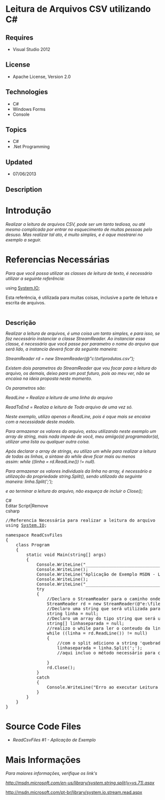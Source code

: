 # Leitura de Arquivos CSV utilizando C#
## Requires
- Visual Studio 2012
## License
- Apache License, Version 2.0
## Technologies
- C#
- Windows Forms
- Console
## Topics
- C#
- .Net Programming
## Updated
- 07/06/2013
## Description

<h1>Introdu&ccedil;&atilde;o</h1>
<p><em>Realizar a leitura de arquivos CSV, pode ser um tanto tediosa, ou at&eacute; mesmo complicada por entrar no esquecimento de muitas pessoas pelo desuso. Mas realizar tal ato, &eacute; muito simples, e &eacute; oque mostrarei no exemplo a seguir.</em></p>
<h1><span>Referencias Necess&aacute;rias</span></h1>
<p><em>Para que voc&ecirc; possa utilizar as classes de leitura de texto, &eacute; necess&aacute;rio utilizar a seguinte refer&ecirc;ncia:</em></p>
<p>using <a class="libraryLink" href="http://msdn.microsoft.com/pt-BR/library/System.IO.aspx" target="_blank" title="Auto generated link to System.IO">System.IO</a>;</p>
<p>Esta refer&ecirc;ncia, &eacute; utilizada para muitas coisas, inclusive a parte de leitura e escrita de arquivos.</p>
<p>&nbsp;</p>
<p><span style="font-size:20px; font-weight:bold">Descri&ccedil;&atilde;o</span></p>
<p><em>Realizar a leitura de arquivos, &eacute; uma coisa um tanto simples, e para isso, se faz necess&aacute;rio instanciar a classe StreamReader. Ao instanciar essa classe, &eacute; necess&aacute;rio que voc&ecirc; passe por parametro o nome do arquivo que
 ser&aacute; lido, a instancia dever&aacute; ficar da seguinte maneira:&nbsp;</em></p>
<p><em>StreamReader rd = new StreamReader(@&quot;c:\txt\produtos.csv&quot;);</em></p>
<p><em>Existem dois parametros do StreamReader que vou focar para a leitura do arquivo, os demais, deixo para um post futuro, pois ao meu ver, n&atilde;o se encaixa na ideia proposta neste momento.</em></p>
<p><em>Os parametros s&atilde;o:</em></p>
<p><em>ReadLine = Realiza a leitura de uma linha do arquivo</em></p>
<p><em>ReadToEnd = Realiza a leitura de Todo arquivo de uma vez s&oacute;.</em></p>
<p><em>Neste exemplo, utilizo apenas o ReadLine, pois &eacute; oque mais se encaixa com a necessidade deste modelo.</em></p>
<p><em>Para armazenar os valores do arquivo, estou utilizando neste exemplo um array de string, mais nada impede de voc&ecirc;, meu amiigo(a) programador(a), utilizar uma lista ou qualquer outra coisa.</em></p>
<p><em>Ap&oacute;s declarar o array de strings, eu utilizo um while para realizar a leitura de todas as linhas, a sintaxe do while deve ficar mais ou menos assim:&nbsp;while ((linha = rd.ReadLine()) != null).</em></p>
<p><em>Para armazenar os valores individuais da linha no array, &eacute; necess&aacute;rio a utiliza&ccedil;&atilde;o da propriedade string.Split(), sendo utilizado da seguinte maneira:&nbsp;linha.Split(';');</em></p>
<p><em>e ao terminar a leitura do arquivo, n&atilde;o esque&ccedil;a de incluir o Close();</em></p>
<div class="scriptcode">
<div class="pluginEditHolder" pluginCommand="mceScriptCode">
<div class="title"><span>C#</span></div>
<div class="pluginLinkHolder"><span class="pluginEditHolderLink">Editar Script</span>|<span class="pluginRemoveHolderLink">Remove</span></div>
<span class="hidden">csharp</span>

<div class="preview">
<pre class="csharp"><span class="cs__com">//Referencia&nbsp;Necess&aacute;ria&nbsp;para&nbsp;realizar&nbsp;a&nbsp;leitura&nbsp;do&nbsp;arquivo</span>&nbsp;
<span class="cs__keyword">using</span>&nbsp;<a class="libraryLink" href="http://msdn.microsoft.com/pt-BR/library/System.IO.aspx" target="_blank" title="Auto generated link to System.IO">System.IO</a>;&nbsp;
&nbsp;
<span class="cs__keyword">namespace</span>&nbsp;ReadCsvFiles&nbsp;
{&nbsp;
&nbsp;&nbsp;&nbsp;&nbsp;<span class="cs__keyword">class</span>&nbsp;Program&nbsp;
&nbsp;&nbsp;&nbsp;&nbsp;{&nbsp;
&nbsp;&nbsp;&nbsp;&nbsp;&nbsp;&nbsp;&nbsp;&nbsp;<span class="cs__keyword">static</span>&nbsp;<span class="cs__keyword">void</span>&nbsp;Main(<span class="cs__keyword">string</span>[]&nbsp;args)&nbsp;
&nbsp;&nbsp;&nbsp;&nbsp;&nbsp;&nbsp;&nbsp;&nbsp;{&nbsp;
&nbsp;&nbsp;&nbsp;&nbsp;&nbsp;&nbsp;&nbsp;&nbsp;&nbsp;&nbsp;&nbsp;&nbsp;Console.WriteLine(<span class="cs__string">&quot;___________________________________________&quot;</span>);&nbsp;
&nbsp;&nbsp;&nbsp;&nbsp;&nbsp;&nbsp;&nbsp;&nbsp;&nbsp;&nbsp;&nbsp;&nbsp;Console.WriteLine();&nbsp;
&nbsp;&nbsp;&nbsp;&nbsp;&nbsp;&nbsp;&nbsp;&nbsp;&nbsp;&nbsp;&nbsp;&nbsp;Console.WriteLine(<span class="cs__string">&quot;Aplica&ccedil;&atilde;o&nbsp;de&nbsp;Exemplo&nbsp;MSDN&nbsp;-&nbsp;Ler&nbsp;Arquivo&nbsp;CSV&quot;</span>);&nbsp;
&nbsp;&nbsp;&nbsp;&nbsp;&nbsp;&nbsp;&nbsp;&nbsp;&nbsp;&nbsp;&nbsp;&nbsp;Console.WriteLine();&nbsp;
&nbsp;&nbsp;&nbsp;&nbsp;&nbsp;&nbsp;&nbsp;&nbsp;&nbsp;&nbsp;&nbsp;&nbsp;Console.WriteLine(<span class="cs__string">&quot;___________________________________________&quot;</span>);&nbsp;
&nbsp;&nbsp;&nbsp;&nbsp;&nbsp;&nbsp;&nbsp;&nbsp;&nbsp;&nbsp;&nbsp;&nbsp;<span class="cs__keyword">try</span>&nbsp;
&nbsp;&nbsp;&nbsp;&nbsp;&nbsp;&nbsp;&nbsp;&nbsp;&nbsp;&nbsp;&nbsp;&nbsp;{&nbsp;
&nbsp;&nbsp;&nbsp;&nbsp;&nbsp;&nbsp;&nbsp;&nbsp;&nbsp;&nbsp;&nbsp;&nbsp;&nbsp;&nbsp;&nbsp;&nbsp;<span class="cs__com">//Declaro&nbsp;o&nbsp;StreamReader&nbsp;para&nbsp;o&nbsp;caminho&nbsp;onde&nbsp;se&nbsp;encontra&nbsp;o&nbsp;arquivo</span>&nbsp;
&nbsp;&nbsp;&nbsp;&nbsp;&nbsp;&nbsp;&nbsp;&nbsp;&nbsp;&nbsp;&nbsp;&nbsp;&nbsp;&nbsp;&nbsp;&nbsp;StreamReader&nbsp;rd&nbsp;=&nbsp;<span class="cs__keyword">new</span>&nbsp;StreamReader(@<span class="cs__string">&quot;e:\file.csv&quot;</span>);&nbsp;
&nbsp;&nbsp;&nbsp;&nbsp;&nbsp;&nbsp;&nbsp;&nbsp;&nbsp;&nbsp;&nbsp;&nbsp;&nbsp;&nbsp;&nbsp;&nbsp;<span class="cs__com">//Declaro&nbsp;uma&nbsp;string&nbsp;que&nbsp;ser&aacute;&nbsp;utilizada&nbsp;para&nbsp;receber&nbsp;a&nbsp;linha&nbsp;completa&nbsp;do&nbsp;arquivo</span>&nbsp;
&nbsp;&nbsp;&nbsp;&nbsp;&nbsp;&nbsp;&nbsp;&nbsp;&nbsp;&nbsp;&nbsp;&nbsp;&nbsp;&nbsp;&nbsp;&nbsp;<span class="cs__keyword">string</span>&nbsp;linha&nbsp;=&nbsp;<span class="cs__keyword">null</span>;&nbsp;
&nbsp;&nbsp;&nbsp;&nbsp;&nbsp;&nbsp;&nbsp;&nbsp;&nbsp;&nbsp;&nbsp;&nbsp;&nbsp;&nbsp;&nbsp;&nbsp;<span class="cs__com">//Declaro&nbsp;um&nbsp;array&nbsp;do&nbsp;tipo&nbsp;string&nbsp;que&nbsp;ser&aacute;&nbsp;utilizado&nbsp;para&nbsp;adicionar&nbsp;o&nbsp;conteudo&nbsp;da&nbsp;linha&nbsp;separado</span>&nbsp;
&nbsp;&nbsp;&nbsp;&nbsp;&nbsp;&nbsp;&nbsp;&nbsp;&nbsp;&nbsp;&nbsp;&nbsp;&nbsp;&nbsp;&nbsp;&nbsp;<span class="cs__keyword">string</span>[]&nbsp;linhaseparada&nbsp;=&nbsp;<span class="cs__keyword">null</span>;&nbsp;
&nbsp;&nbsp;&nbsp;&nbsp;&nbsp;&nbsp;&nbsp;&nbsp;&nbsp;&nbsp;&nbsp;&nbsp;&nbsp;&nbsp;&nbsp;&nbsp;<span class="cs__com">//realizo&nbsp;o&nbsp;while&nbsp;para&nbsp;ler&nbsp;o&nbsp;conteudo&nbsp;da&nbsp;linha</span>&nbsp;
&nbsp;&nbsp;&nbsp;&nbsp;&nbsp;&nbsp;&nbsp;&nbsp;&nbsp;&nbsp;&nbsp;&nbsp;&nbsp;&nbsp;&nbsp;&nbsp;<span class="cs__keyword">while</span>&nbsp;((linha&nbsp;=&nbsp;rd.ReadLine())&nbsp;!=&nbsp;<span class="cs__keyword">null</span>)&nbsp;
&nbsp;&nbsp;&nbsp;&nbsp;&nbsp;&nbsp;&nbsp;&nbsp;&nbsp;&nbsp;&nbsp;&nbsp;&nbsp;&nbsp;&nbsp;&nbsp;{&nbsp;
&nbsp;&nbsp;&nbsp;&nbsp;&nbsp;&nbsp;&nbsp;&nbsp;&nbsp;&nbsp;&nbsp;&nbsp;&nbsp;&nbsp;&nbsp;&nbsp;&nbsp;&nbsp;&nbsp;&nbsp;<span class="cs__com">//com&nbsp;o&nbsp;split&nbsp;adiciono&nbsp;a&nbsp;string&nbsp;'quebrada'&nbsp;dentro&nbsp;do&nbsp;array</span>&nbsp;
&nbsp;&nbsp;&nbsp;&nbsp;&nbsp;&nbsp;&nbsp;&nbsp;&nbsp;&nbsp;&nbsp;&nbsp;&nbsp;&nbsp;&nbsp;&nbsp;&nbsp;&nbsp;&nbsp;&nbsp;linhaseparada&nbsp;=&nbsp;linha.Split(<span class="cs__string">';'</span>);&nbsp;
&nbsp;&nbsp;&nbsp;&nbsp;&nbsp;&nbsp;&nbsp;&nbsp;&nbsp;&nbsp;&nbsp;&nbsp;&nbsp;&nbsp;&nbsp;&nbsp;&nbsp;&nbsp;&nbsp;&nbsp;<span class="cs__com">//aqui&nbsp;incluo&nbsp;o&nbsp;m&eacute;todo&nbsp;necess&aacute;rio&nbsp;para&nbsp;continuar&nbsp;o&nbsp;trabalho</span>&nbsp;
&nbsp;
&nbsp;&nbsp;&nbsp;&nbsp;&nbsp;&nbsp;&nbsp;&nbsp;&nbsp;&nbsp;&nbsp;&nbsp;&nbsp;&nbsp;&nbsp;&nbsp;}&nbsp;
&nbsp;&nbsp;&nbsp;&nbsp;&nbsp;&nbsp;&nbsp;&nbsp;&nbsp;&nbsp;&nbsp;&nbsp;&nbsp;&nbsp;&nbsp;&nbsp;rd.Close();&nbsp;
&nbsp;&nbsp;&nbsp;&nbsp;&nbsp;&nbsp;&nbsp;&nbsp;&nbsp;&nbsp;&nbsp;&nbsp;}&nbsp;
&nbsp;&nbsp;&nbsp;&nbsp;&nbsp;&nbsp;&nbsp;&nbsp;&nbsp;&nbsp;&nbsp;&nbsp;<span class="cs__keyword">catch</span>&nbsp;
&nbsp;&nbsp;&nbsp;&nbsp;&nbsp;&nbsp;&nbsp;&nbsp;&nbsp;&nbsp;&nbsp;&nbsp;{&nbsp;
&nbsp;&nbsp;&nbsp;&nbsp;&nbsp;&nbsp;&nbsp;&nbsp;&nbsp;&nbsp;&nbsp;&nbsp;&nbsp;&nbsp;&nbsp;&nbsp;Console.WriteLine(<span class="cs__string">&quot;Erro&nbsp;ao&nbsp;executar&nbsp;Leitura&nbsp;do&nbsp;Arquivo&quot;</span>);&nbsp;
&nbsp;&nbsp;&nbsp;&nbsp;&nbsp;&nbsp;&nbsp;&nbsp;&nbsp;&nbsp;&nbsp;&nbsp;}&nbsp;
&nbsp;&nbsp;&nbsp;&nbsp;&nbsp;&nbsp;&nbsp;&nbsp;}&nbsp;
&nbsp;&nbsp;&nbsp;&nbsp;}&nbsp;
}&nbsp;
</pre>
</div>
</div>
</div>
<h1><span>Source Code Files</span></h1>
<ul>
<li><em>ReadCsvFiles #1 - Aplica&ccedil;&atilde;o de Exemplo</em> </li></ul>
<h1>Mais Informa&ccedil;&otilde;es</h1>
<p><em>Para maiores informa&ccedil;&otilde;es, verifique os link's</em></p>
<p><em><a href="http://msdn.microsoft.com/en-us/library/system.string.split(v=vs.71).aspx">http://msdn.microsoft.com/en-us/library/system.string.split(v=vs.71).aspx</a></em></p>
<p><a href="http://msdn.microsoft.com/pt-br/library/system.io.stream.read.aspx">http://msdn.microsoft.com/pt-br/library/system.io.stream.read.aspx</a></p>
<p><em><br>
</em></p>
